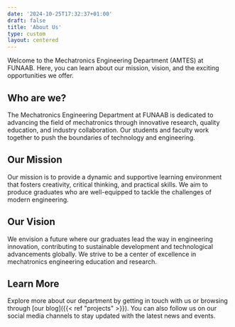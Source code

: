 ```yaml
---
date: '2024-10-25T17:32:37+01:00'
draft: false
title: 'About Us'
type: custom
layout: centered
---
```


Welcome to the Mechatronics Engineering Department (AMTES) at FUNAAB. Here, you can learn about our mission, vision, and the exciting opportunities we offer.

## Who are we?

The Mechatronics Engineering Department at FUNAAB is dedicated to advancing the field of mechatronics through innovative research, quality education, and industry collaboration. Our students and faculty work together to push the boundaries of technology and engineering.

## Our Mission

Our mission is to provide a dynamic and supportive learning environment that fosters creativity, critical thinking, and practical skills. We aim to produce graduates who are well-equipped to tackle the challenges of modern engineering.

## Our Vision

We envision a future where our graduates lead the way in engineering innovation, contributing to sustainable development and technological advancements globally. We strive to be a center of excellence in mechatronics engineering education and research.

## Learn More

Explore more about our department by getting in touch with us or browsing through [our blog]({{< ref "projects" >}}). You can also follow us on our social media channels to stay updated with the latest news and events.
